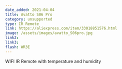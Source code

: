 ```yaml
---
date_added: 2021-04-04
title: Avatto S06 Pro
category: unsupported
type: IR Remote
link: https://aliexpress.com/item/33018851576.html
image: /assets/images/avatto_S06pro.jpg
link2: 
link3: 
flash: WR3E
---
```

WIFI IR Remote with temperature and humidity